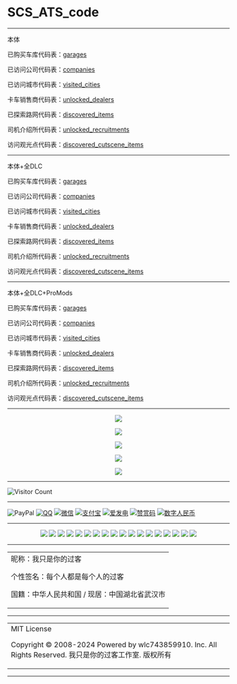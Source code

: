 # SCS_ATS_code

---

本体

已购买车库代码表：[garages](https://raw.githubusercontent.com/wlc743859910/SCS_ATS_code/master/body/garages.txt)

已访问公司代码表：[companies](https://raw.githubusercontent.com/wlc743859910/SCS_ATS_code/master/body/companies.txt)

已访问城市代码表：[visited_cities](https://raw.githubusercontent.com/wlc743859910/SCS_ATS_code/master/body/visited_cities.txt)

卡车销售商代码表：[unlocked_dealers](https://raw.githubusercontent.com/wlc743859910/SCS_ATS_code/master/body/unlocked_dealers.txt)

已探索路网代码表：[discovered_items](https://raw.githubusercontent.com/wlc743859910/SCS_ATS_code/master/body/discovered_items.txt)

司机介绍所代码表：[unlocked_recruitments](https://raw.githubusercontent.com/wlc743859910/SCS_ATS_code/master/body/unlocked_recruitments.txt)

访问观光点代码表：[discovered_cutscene_items](https://raw.githubusercontent.com/wlc743859910/SCS_ATS_code/master/body/discovered_cutscene_items.txt)

---

本体+全DLC

已购买车库代码表：[garages](https://raw.githubusercontent.com/wlc743859910/SCS_ATS_code/master/body_DLC/garages.txt)

已访问公司代码表：[companies](https://raw.githubusercontent.com/wlc743859910/SCS_ATS_code/master/body_DLC/companies.txt)

已访问城市代码表：[visited_cities](https://raw.githubusercontent.com/wlc743859910/SCS_ATS_code/master/body_DLC/visited_cities.txt)

卡车销售商代码表：[unlocked_dealers](https://raw.githubusercontent.com/wlc743859910/SCS_ATS_code/master/body_DLC/unlocked_dealers.txt)

已探索路网代码表：[discovered_items](https://raw.githubusercontent.com/wlc743859910/SCS_ATS_code/master/body_DLC/discovered_items.txt)

司机介绍所代码表：[unlocked_recruitments](https://raw.githubusercontent.com/wlc743859910/SCS_ATS_code/master/body_DLC/unlocked_recruitments.txt)

访问观光点代码表：[discovered_cutscene_items](https://raw.githubusercontent.com/wlc743859910/SCS_ATS_code/master/body_DLC/discovered_cutscene_items.txt)

---

本体+全DLC+ProMods

已购买车库代码表：[garages](https://raw.githubusercontent.com/wlc743859910/SCS_ATS_code/master/Body_DLC_ProMods/garages.txt)

已访问公司代码表：[companies](https://raw.githubusercontent.com/wlc743859910/SCS_ATS_code/master/Body_DLC_ProMods/companies.txt)

已访问城市代码表：[visited_cities](https://raw.githubusercontent.com/wlc743859910/SCS_ATS_code/master/Body_DLC_ProMods/visited_cities.txt)

卡车销售商代码表：[unlocked_dealers](https://raw.githubusercontent.com/wlc743859910/SCS_ATS_code/master/Body_DLC_ProMods/unlocked_dealers.txt)

已探索路网代码表：[discovered_items](https://raw.githubusercontent.com/wlc743859910/SCS_ATS_code/master/Body_DLC_ProMods/discovered_items.txt)

司机介绍所代码表：[unlocked_recruitments](https://raw.githubusercontent.com/wlc743859910/SCS_ATS_code/master/Body_DLC_ProMods/unlocked_recruitments.txt)

访问观光点代码表：[discovered_cutscene_items](https://raw.githubusercontent.com/wlc743859910/SCS_ATS_code/master/Body_DLC_ProMods/discovered_cutscene_items.txt)

---

<p align="center">
  <img src="https://raw.gitmirror.com/wlc743859910/SCS_ATS_code/master/img/1.webp">
</p>

<p align="center">
  <img src="https://raw.gitmirror.com/wlc743859910/SCS_ATS_code/master/img/2.webp">
</p>

<p align="center">
  <img src="https://raw.gitmirror.com/wlc743859910/SCS_ATS_code/master/img/3.webp">
</p>

<p align="center">
  <img src="https://raw.gitmirror.com/wlc743859910/SCS_ATS_code/master/img/4.webp">
</p>

<p align="center">
  <img src="https://raw.gitmirror.com/wlc743859910/SCS_ATS_code/master/img/5.webp">
</p>

---

![Visitor Count](https://profile-counter.glitch.me/{SCS_ATS_code}/count.svg)

---

![PayPal](https://img.shields.io/badge/PayPal-%E5%90%91TA%E6%8D%90%E5%8A%A9-green.svg) [![QQ](https://img.shields.io/badge/QQ-%E5%90%91TA%E6%8D%90%E5%8A%A9-green.svg)](https://raw.gitmirror.com/wlc743859910/wlc743859910/master/img/QQ.webp) [![微信](https://img.shields.io/badge/微信-%E5%90%91TA%E6%8D%90%E5%8A%A9-green.svg)](https://raw.gitmirror.com/wlc743859910/wlc743859910/master/img/WX.webp) [![支付宝](https://img.shields.io/badge/支付宝-%E5%90%91TA%E6%8D%90%E5%8A%A9-green.svg)](https://raw.gitmirror.com/wlc743859910/wlc743859910/master/img/ZFB.webp) [![爱发电](https://img.shields.io/badge/爱发电-%E5%90%91TA%E6%8D%90%E5%8A%A9-green.svg)](https://raw.gitmirror.com/wlc743859910/wlc743859910/master/img/AFD.webp) [![赞赏码](https://img.shields.io/badge/赞赏码-%E5%90%91TA%E6%8D%90%E5%8A%A9-green.svg)](https://raw.gitmirror.com/wlc743859910/wlc743859910/master/img/ZSM.webp) [![数字人民币](https://img.shields.io/badge/数字人民币-%E5%90%91TA%E6%8D%90%E5%8A%A9-green.svg)](https://raw.gitmirror.com/wlc743859910/wlc743859910/master/img/SZRMB.webp)

---

<div align="center">
 <img src="https://img.shields.io/badge/Steam-%E6%88%91%E5%8F%AA%E6%98%AF%E4%BD%A0%E7%9A%84%E8%BF%87%E5%AE%A2-brightgreen.svg"> 
 <img src="https://img.shields.io/badge/Discord-%E6%88%91%E5%8F%AA%E6%98%AF%E4%BD%A0%E7%9A%84%E8%BF%87%E5%AE%A2-brightgreen.svg"> 
 <img src="https://img.shields.io/badge/Telegram-%E6%88%91%E5%8F%AA%E6%98%AF%E4%BD%A0%E7%9A%84%E8%BF%87%E5%AE%A2-brightgreen.svg"> 
 <img src="https://img.shields.io/badge/哔哩哔哩-%E6%88%91%E5%8F%AA%E6%98%AF%E4%BD%A0%E7%9A%84%E8%BF%87%E5%AE%A2-brightgreen.svg"> 
 <img src="https://img.shields.io/badge/Gitee-%E6%88%91%E5%8F%AA%E6%98%AF%E4%BD%A0%E7%9A%84%E8%BF%87%E5%AE%A2-brightgreen.svg"> 
 <img src="https://img.shields.io/badge/GitHub-%E6%88%91%E5%8F%AA%E6%98%AF%E4%BD%A0%E7%9A%84%E8%BF%87%E5%AE%A2-brightgreen.svg"> 
 <img src="https://img.shields.io/badge/知乎-%E6%88%91%E5%8F%AA%E6%98%AF%E4%BD%A0%E7%9A%84%E8%BF%87%E5%AE%A2-brightgreen.svg"> 
 <img src="https://img.shields.io/badge/微信公众号-%E6%88%91%E5%8F%AA%E6%98%AF%E4%BD%A0%E7%9A%84%E8%BF%87%E5%AE%A2-brightgreen.svg"> 
 <img src="https://img.shields.io/badge/慕课网-%E6%88%91%E5%8F%AA%E6%98%AF%E4%BD%A0%E7%9A%84%E8%BF%87%E5%AE%A2-brightgreen.svg"> 
 <img src="https://img.shields.io/badge/简书-%E6%88%91%E5%8F%AA%E6%98%AF%E4%BD%A0%E7%9A%84%E8%BF%87%E5%AE%A2-brightgreen.svg"> 
 <img src="https://img.shields.io/badge/CSDN-%E6%88%91%E5%8F%AA%E6%98%AF%E4%BD%A0%E7%9A%84%E8%BF%87%E5%AE%A2-brightgreen.svg"> 
 <img src="https://img.shields.io/badge/博客园-%E6%88%91%E5%8F%AA%E6%98%AF%E4%BD%A0%E7%9A%84%E8%BF%87%E5%AE%A2-brightgreen.svg"> 
 <img src="https://img.shields.io/badge/掘金-%E6%88%91%E5%8F%AA%E6%98%AF%E4%BD%A0%E7%9A%84%E8%BF%87%E5%AE%A2-brightgreen.svg"> 
 <img src="https://img.shields.io/badge/思否-%E6%88%91%E5%8F%AA%E6%98%AF%E4%BD%A0%E7%9A%84%E8%BF%87%E5%AE%A2-brightgreen.svg"> 
 <img src="https://img.shields.io/badge/小红书-%E6%88%91%E5%8F%AA%E6%98%AF%E4%BD%A0%E7%9A%84%E8%BF%87%E5%AE%A2-brightgreen.svg"> 
 <img src="https://img.shields.io/badge/开源中国-%E6%88%91%E5%8F%AA%E6%98%AF%E4%BD%A0%E7%9A%84%E8%BF%87%E5%AE%A2-brightgreen.svg"> 
 <img src="https://img.shields.io/badge/百度贴吧-%E6%88%91%E5%8F%AA%E6%98%AF%E4%BD%A0%E7%9A%84%E8%BF%87%E5%AE%A2-brightgreen.svg"> 
 <img src="https://img.shields.io/badge/腾讯云社区-%E6%88%91%E5%8F%AA%E6%98%AF%E4%BD%A0%E7%9A%84%E8%BF%87%E5%AE%A2-brightgreen.svg"> 
</div>

---

<table>
    <tr>
        <td >
昵称：我只是你的过客

个性签名：每个人都是每个人的过客

国籍：中华人民共和国 / 现居：中国湖北省武汉市
        </center>
        </td>
    </tr>
</table>

---

<table>
    <tr>
        <td >
MIT License

Copyright © 2008-2024 Powered by wlc743859910. Inc. All Rights Reserved. 我只是你的过客工作室. 版权所有
        </center>
        </td>
    </tr>
</table>

---

